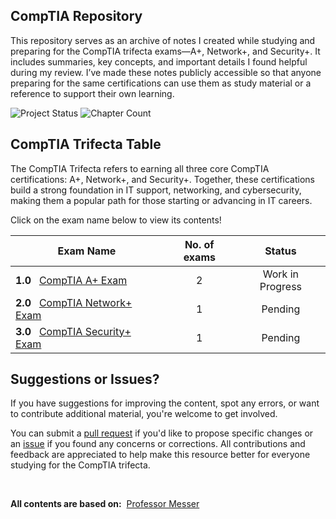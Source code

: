 ## CompTIA Repository

This repository serves as an archive of notes I created while studying and preparing for the CompTIA trifecta exams—A+, Network+, and Security+. It includes summaries, key concepts, and important details I found helpful during my review. I’ve made these notes publicly accessible so that anyone preparing for the same certifications can use them as study material or a reference to support their own learning.

<p align="left">
  <img src="https://img.shields.io/badge/Status-In Progress-brightgreen?style=flat-square" alt="Project Status" />
  <img src="https://img.shields.io/badge/Current Exam-CompTIA A+-blue?style=flat-square" alt="Chapter Count" />
</p>

## CompTIA Trifecta Table

The CompTIA Trifecta refers to earning all three core CompTIA certifications: A+, Network+, and Security+. Together, these certifications build a strong foundation in IT support, networking, and cybersecurity, making them a popular path for those starting or advancing in IT careers. 

Click on the exam name below to view its contents!

| Exam Name                                     | No. of exams | Status | 
|---------------------------------------------|:-----------------------:|:----:|
| **1.0** &nbsp;&nbsp;[CompTIA A+ Exam](./CompTIA_A+/A+.md) | 2 | Work in Progress |
| **2.0** &nbsp;&nbsp;[CompTIA Network+ Exam](./CompTIA_N+/N+.md) | 1 | Pending |
| **3.0** &nbsp;&nbsp;[CompTIA Security+ Exam](./CompTIA_S+/S+.md) | 1 | Pending |

## Suggestions or Issues?

If you have suggestions for improving the content, spot any errors, or want to contribute additional material, you're welcome to get involved.

You can submit a [pull request](https://github.com/FrancisIGP/CompTIA_Notes/pulls) if you'd like to propose specific changes or an [issue](https://github.com/FrancisIGP/CCNA-Document/issues) if you found any concerns or corrections. All contributions and feedback are appreciated to help make this resource better for everyone studying for the CompTIA trifecta.

<br>

**All contents are based on:** &nbsp;[Professor Messer](https://www.professormesser.com/)